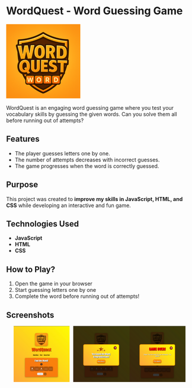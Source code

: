 # WordQuest - Word Guessing Game

![Game Logo](Images/WQLogo.png)

WordQuest is an engaging word guessing game where you test your vocabulary skills by guessing the given words. Can you solve them all before running out of attempts?

## Features  
- The player guesses letters one by one.  
- The number of attempts decreases with incorrect guesses.  
- The game progresses when the word is correctly guessed.  

## Purpose  
This project was created to **improve my skills in JavaScript, HTML, and CSS** while developing an interactive and fun game.  

## Technologies Used  
- **JavaScript**
- **HTML**
- **CSS**

## How to Play?
1. Open the game in your browser  
2. Start guessing letters one by one  
3. Complete the word before running out of attempts! 

## Screenshots

<div style="display: flex; justify-content: center;">
  <img src="Images/Screenshot-1.png" alt="Game Screenshot 1" width="30%" style="margin-right: 10px;">
  <img src="Images/Screenshot-2.png" alt="Game Screenshot 2" width="30%">
  <img src="Images/Screenshot-3.png" alt="Game Screenshot 3" width="30%">
</div>
